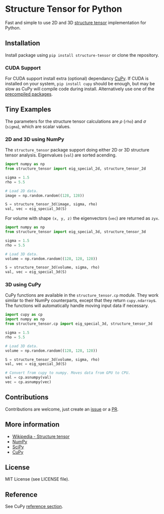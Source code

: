 # Structure Tensor for Python
Fast and simple to use 2D and 3D [structure tensor](https://en.wikipedia.org/wiki/Structure_tensor) implementation for Python.

## Installation
Install package using ```pip install structure-tensor``` or clone the repository.

### CUDA Support
For CUDA support install extra (optional) dependancy [CuPy](https://github.com/cupy/cupy). If CUDA is installed on your system, ```pip install cupy``` should be enough, but may be slow as CuPy will compile code during install. Alternatively use one of the [precompiled packages](https://github.com/cupy/cupy#installation).

## Tiny Examples
The parameters for the structure tensor calculations are $\rho$ (```rho```) and $\sigma$ (```sigma```), which are scalar values.

### 2D and 3D using NumPy
The ```structure_tensor``` package support doing either 2D or 3D structure tensor analysis. Eigenvalues (```val```) are sorted acending.

``` python
import numpy as np
from structure_tensor import eig_special_2d, structure_tensor_2d

sigma = 1.5
rho = 5.5

# Load 2D data.
image = np.random.random((128, 128))

S = structure_tensor_3d(image, sigma, rho)
val, vec = eig_special_3d(S)
```

For volume with shape ```(x, y, z)``` the eigenvectors (```vec```) are returned as ```zyx```.

``` python
import numpy as np
from structure_tensor import eig_special_3d, structure_tensor_3d

sigma = 1.5
rho = 5.5

# Load 3D data.
volume = np.random.random((128, 128, 128))

S = structure_tensor_3d(volume, sigma, rho)
val, vec = eig_special_3d(S)
```

### 3D using CuPy
CuPy functions are available in the ```structure_tensor.cp``` module. They work similar to their NumPy counterparts, except that they return ```cupy.ndarray```s. The functions will automatically handle moving input data if necessary.

``` python
import cupy as cp
import numpy as np
from structure_tensor.cp import eig_special_3d, structure_tensor_3d

sigma = 1.5
rho = 5.5

# Load 3D data.
volume = np.random.random((128, 128, 128))

S = structure_tensor_3d(volume, sigma, rho)
val, vec = eig_special_3d(S)

# Convert from cupy to numpy. Moves data from GPU to CPU.
val = cp.asnumpy(val)
vec = cp.asnumpy(vec)
```

## Contributions
Contributions are welcome, just create an [issue](https://github.com/Skielex/structure-tensor/issues) or a [PR](https://github.com/Skielex/structure-tensor/pulls).

## More information
- [Wikipedia - Structure tensor](https://en.wikipedia.org/wiki/Structure_tensor)
- [NumPy](https://numpy.org/)
- [SciPy](https://www.scipy.org/)
- [CuPy](https://cupy.chainer.org/)

## License
MIT License (see LICENSE file).

## Reference
See CuPy [reference section](https://github.com/cupy/cupy#reference).